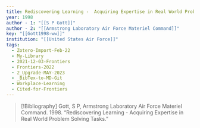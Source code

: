 ```yaml
---
title: Rediscovering Learning -  Acquiring Expertise in Real World Problem Solving Tasks
year: 1998
author - 1: "[[S P Gott]]"
author - 2: "[[Armstrong Laboratory Air Force Materiel Command]]"
key: "[[Gott1998-ww]]"
institution: "[[United States Air Force]]"
tags:
  - Zotero-Import-Feb-22
  - My-Library
  - 2021-12-03-Frontiers
  - Frontiers-2022
  - 2_Upgrade-MAY-2023
  - _BibTex-to-MD-Git
  - Workplace-Learning
  - Cited-for-Frontiers
---
```


> [!Bibliography]
> Gott, S P, Armstrong Laboratory Air Force Materiel Command. 1998. “Rediscovering Learning -  Acquiring Expertise in Real World Problem Solving Tasks.”